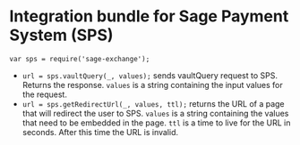# Integration bundle for Sage Payment System (SPS)
`var sps = require('sage-exchange');`
* `url = sps.vaultQuery(_, values);`
  sends vaultQuery request to SPS. Returns the response.
  `values` is a string containing the input values for the request.
* `url = sps.getRedirectUrl(_, values, ttl);`
  returns the URL of a page that will redirect the user to SPS.
  `values` is a string containing the values that need to be embedded in the page.
  `ttl` is a time to live for the URL in seconds. After this time the URL is invalid.
